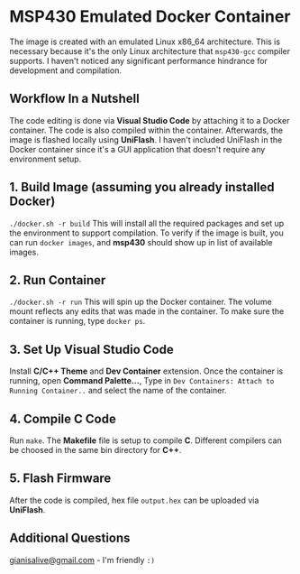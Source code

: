 # MSP430 Emulated Docker Container
The image is created with an emulated Linux x86_64 architecture. This is necessary because it's the only Linux architecture that `msp430-gcc` compiler supports. I haven't noticed any significant performance hindrance for development and compilation. 

## Workflow In a Nutshell
The code editing is done via **Visual Studio Code** by attaching it to a Docker container. The code is also compiled within the container. Afterwards, the image is flashed locally using **UniFlash**. I haven't included UniFlash in the Docker container since it's a GUI application that doesn't require any environment setup.

## 1. Build Image (assuming you already installed Docker)
`./docker.sh -r build`
This will install all the required packages and set up the environment to support compilation. To verify if the image is built, you can run `docker images`, and **msp430** should show up in list of available images.

## 2. Run Container
`./docker.sh -r run`
This will spin up the Docker container. The volume mount reflects any edits that was made in the container. To make sure the container is running, type `docker ps`.

## 3. Set Up Visual Studio Code
Install **C/C++ Theme** and **Dev Container** extension. Once the container is running, open **Command Palette...**, Type in `Dev Containers: Attach to Running Container..` and select the name of the container.

## 4. Compile C Code
Run `make`. The **Makefile** file is setup to compile **C**. Different compilers can be choosed in the same bin directory for **C++**.

## 5. Flash Firmware
After the code is compiled, hex file `output.hex` can be uploaded via **UniFlash**.

## Additional Questions
gianisalive@gmail.com - I'm friendly `:)`
